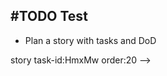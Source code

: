 ## #TODO Test
 - Plan a story with tasks and DoD
<!-- 
#task
created:2023-12-21T17:46:34.499Z
group:"Ungrouped Tasks"
story-id:Plan-a-story
task-id:el8Ir
order:20
-->
story
task-id:HmxMw
order:20
-->
